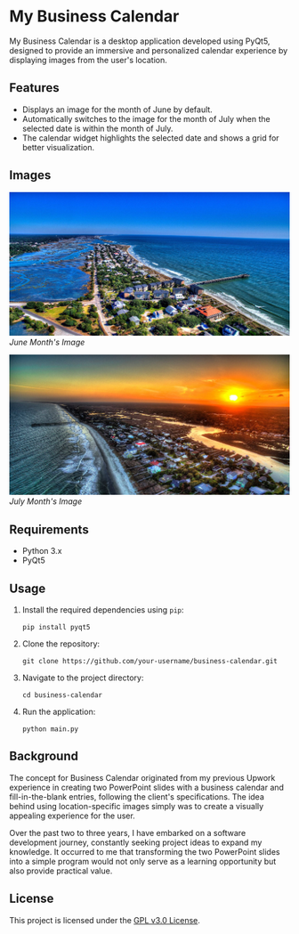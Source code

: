 # My Business Calendar

My Business Calendar is a desktop application developed using PyQt5, designed to provide an immersive and personalized calendar experience by displaying images from the user's location.

## Features

- Displays an image for the month of June by default.
- Automatically switches to the image for the month of July when the selected date is within the month of July.
- The calendar widget highlights the selected date and shows a grid for better visualization.

## Images

![June Image](./for_june_image.jpg)
*June Month's Image*

![July Image](./for_july_image.jpg)
*July Month's Image*

## Requirements

- Python 3.x
- PyQt5

## Usage

1. Install the required dependencies using `pip`:
    ```
    pip install pyqt5
    ```

2. Clone the repository:
    ```
    git clone https://github.com/your-username/business-calendar.git
    ```

3. Navigate to the project directory:
    ```
    cd business-calendar
    ```

4. Run the application:
    ```
    python main.py
    ```

## Background

The concept for Business Calendar originated from my previous Upwork experience in creating two PowerPoint slides with a business calendar and fill-in-the-blank entries, following the client's specifications. The idea behind using location-specific images simply was to create a visually appealing experience for the user.

Over the past two to three years, I have embarked on a software development journey, constantly seeking project ideas to expand my knowledge. It occurred to me that transforming the two PowerPoint slides into a simple program would not only serve as a learning opportunity but also provide practical value.

## License

This project is licensed under the [GPL v3.0 License](LICENSE).

